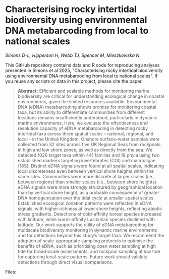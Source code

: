 # Characterising rocky intertidal biodiversity using environmental DNA metabarcoding from local to national scales

*Simons D-L, Hipperson H, Webb TJ, Spencer M, Mieszkowska N*

This GitHub repository contains data and R code for reproducing analyses presented in Simons et al 2025, "Characterising rocky intertidal biodiversity using environmental DNA metabarcoding from local to national scales". If you reuse any scripts or data in this project, please cite the paper.

> **Abstract:** Efficient and scalable methods for monitoring marine biodiversity are critical for understanding ecological change in coastal environments, given the limited resources available. Environmental DNA (eDNA) metabarcoding shows promise for monitoring coastal taxa, but its ability to differentiate communities from different locations remains insufficiently understood, particularly in dynamic marine environments. Here, we evaluate the effectiveness and resolution capacity of eDNA metabarcoding in detecting rocky intertidal taxa across three spatial scales – national, regional, and local - in the United Kingdom. Onshore surface-water samples were collected from 32 sites across five UK Regional Seas from rockpools in high and low shore zones, as well as directly from the sea. We detected 1026 target taxa within 441 families and 19 phyla using two established markers targeting invertebrates (COI) and macroalgae (18S). Distinct eDNA signals were found at all spatial scales, indicating local discreteness even between vertical shore heights within the same sites. Communities were more discrete at larger scales (i.e., between regions) than smaller scales (i.e., between shore heights). eDNA signals were more strongly structured by geographical location than by vertical shore height, as a probable consequence of greater DNA homogenisation over the tidal cycle at smaller spatial scales. Established ecological zonation patterns were reflected in eDNA signals, with higher richness at lower shore heights, reflecting abiotic stress gradients. Detections of cold-affinity boreal species increased with latitude, while warm-affinity Lusitanian species declined with latitude. Our work supports the utility of eDNA metabarcoding for multiscale biodiversity monitoring in dynamic marine environments and for detections beyond this study’s target taxa. We recommend the adoption of scale-appropriate sampling protocols to optimise the benefits of eDNA, such as prioritising open water sampling at high tide for broad-scale assessments, and rockpool sampling at low tide for capturing local-scale patterns. Future work should validate detections through direct visual comparisons.

Files:



